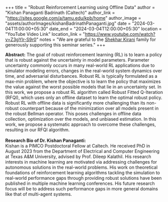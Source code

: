 +++
title = "Robust Reinforcement Learning using Offline Data"
author = "Kishan Panaganti Badrinath (Caltech)"
author_link = "https://sites.google.com/a/tamu.edu/kpb/home"
author_image = "assets/authorImages/kishanBadrinathPanaganti.jpg"
date = "2024-03-04T11:00:00+05:30"
date_end = "2024-03-04T12:00:00+05:30"
location = "YouTube Video Link"
location_link = "https://www.youtube.com/watch?v=Z3gYIr-S9r0"
notes = "We are grateful to the <a href = "https://www.accel.com/people/shekhar-kirani" target= "_blank">Shekhar Kirani</a> family for generously supporting this seminar series."
+++

<b>Abstract:</b>
The goal of robust reinforcement learning (RL) is to learn a policy that 
is robust against the uncertainty in model parameters. Parameter uncertainty 
commonly occurs in many real-world RL applications due to simulator 
modeling errors, changes in the real-world system dynamics over time, 
and adversarial disturbances. Robust RL is typically formulated as a 
max-min problem, where the objective is to learn the policy that maximizes 
the value against the worst possible models that lie in an uncertainty set. 
In this work, we propose a robust RL algorithm called Robust Fitted 
Q-Iteration (RFQI), which uses only an offline dataset to learn the 
optimal robust policy. Robust RL with offline data is significantly more 
challenging than its non-robust counterpart because of the minimization over 
all models present in the robust Bellman operator. This poses challenges in 
offline data collection, optimization over the models, and unbiased 
estimation. In this work, we propose a systematic approach to overcome 
these challenges, resulting in our RFQI algorithm.
<br><br>
<b>Research Bio of Dr. Kishan Panaganti:</b>
<br>
Kishan is a PIMCO Postdoctoral Fellow at Caltech. He received PhD in 
August 2023 from the Department of Electrical and Computer Engineering 
at Texas A&M University, advised by Prof. Dileep Kalathil. His research 
interests in machine learning are motivated via addressing challenges 
for autonomous solutions in the real-world problems. His work on 
theoretical foundations of reinforcement learning algorithms tackling 
the simulation to real-world performance gaps through providing robust 
solutions have been published in multiple machine learning conferences. 
His future research focus will be to address such performance gaps in 
more general domains like that of multi-agent systems.